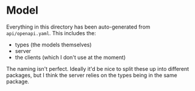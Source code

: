 # Model

Everything in this directory has been auto-generated from `api/openapi.yaml`.
This includes the:

- types (the models themselves)
- server
- the clients (which I don't use at the moment)

The naming isn't perfect. Ideally it'd be nice to split these up into different
packages, but I think the server relies on the types being in the same package.
